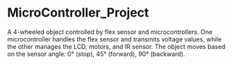 # MicroController_Project
A 4-wheeled object controlled by flex sensor and microcontrollers. One microcontroller handles the flex sensor and transmits voltage values, while the other manages the LCD, motors, and IR sensor. The object moves based on the sensor angle: 0° (stop), 45° (forward), 90° (backward).
